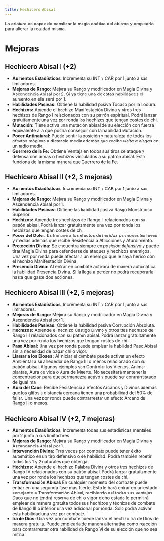 ```yaml
---
title: Hechicero Abisal
---
```


La criatura es capaz de canalizar la magia caótica del abismo y emplearla para alterar la realidad misma.

# Mejoras

## Hechicero Abisal I (+2)

- **Aumentos Estadísticos:** Incrementa su INT y CAR por 1 junto a sus limitadores.
- **Mejoras de Rango:** Mejora su Rango y modificador en Magia Divina y Ascendencia Abisal por 2. Si ya tiene una de estas habilidades el aumento en ella será por 1. 
- **Habilidades Pasivas:** Obtiene la habilidad pasiva Tocado por la Locura.
- **Hechizos:** Aprende el hechizo Manifestación Divina y otros tres hechizos de Rango I relacionados con su patrón espiritual. Podrá lanzar gratuitamente una vez por ronda los hechizos que tengan costes de chi. 
- **Mutación:** Tiene activa una mutación abisal de su elección con fuerza equivalente a la que podría conseguir con la habilidad Mutación.
- **Poder Antinatural:** Puede sentir la posición y naturaleza de todos los efectos mágicos a distancia media además que recibe *visita a ciegas* en un radio medio.
- **Guerrero de la Fe:** Obtiene Ventaja en todos sus tiros de ataque y defensa con armas o hechizos vinculados a su patrón abisal. Esto funciona de la misma manera que Guerrero de la Fe.

## Hechicero Abisal II (+2, 3 mejoras)

- **Aumentos Estadísticos:** Incrementa su INT y CAR por 1 junto a sus limitadores.
- **Mejoras de Rango:** Mejora su Rango y modificador en Magia Divina y Ascendencia Abisal por 1. 
- **Habilidades Pasivas:** Obtiene las habilidad pasiva Rasgo Monstruoso Superior. 
- **Hechizos:** Aprende tres hechizos de Rango II relacionados con su patrón abisal. Podrá lanzar gratuitamente una vez por ronda los hechizos que tengan costes de chi.
- **Poder del Dolor:** Es Inmune a los efectos de *heridas permanentes* leves y medias además que recibe Resistencia a Aflicciones y Aturdimiento.
- **Protección Divina:** Se encuentra siempre en *posición defensiva* y puede tirar Magia Divina para defenderse de ataques y hechizos enemigos. Una vez por ronda puede afectar a un enemigo que le haya herido con el hechizo Manifestación Divina.
- **Presencia Divina:** Al entrar en combate activará de manera automática la habilidad Presencia Divina. Si la llega a perder no podrá recuperarla hasta que gaste dos acciones.

## Hechicero Abisal III (+2, 5 mejoras)

- **Aumentos Estadísticos:** Incrementa su INT y CAR por 1 junto a sus limitadores.
- **Mejoras de Rango:** Mejora su Rango y modificador en Magia Divina y Ascendencia Abisal por 1. 
- **Habilidades Pasivas:** Obtiene la habilidad pasiva Corrupción Absoluta. 
- **Hechizos:** Aprende el hechizo Castigo Divino y otros tres hechizos de Rango III relacionados con su patrón abisal. Podrá lanzar gratuitamente una vez por ronda los hechizos que tengan costes de chi. 
- **Paso Abisal:** Una vez por ronda puede emplear la habilidad Paso Abisal sin la necesidad de pagar chi o vigor. 
- **Llamar a los Dioses:** Al iniciar el combate puede activar un efecto Ambiental a su alrededor de Rango III o menos relacionado con su patrón abisal. Algunos ejemplos son Controlar los Vientos, Animar plantas, Aura de vida o Aura de Muerte. No necesitará mantener la concentración para que permanezca activo y puede ser contrarrestado de igual ma
- **Aura del Caos:** Recibe Resistencia a efectos Arcanos y Divinos además que los glifos a distancia cercana tienen una probabilidad del 50% de fallar. Una vez por ronda puede contrarrestar un efecto Arcano de Rango II o menos.

## Hechicero Abisal IV (+2, 7 mejoras)

- **Aumentos Estadísticos:** Incrementa todas sus estadísticas mentales por 2 junto a sus limitadores.
- **Mejoras de Rango:** Mejora su Rango y modificador en Magia Divina y Ascendencia Abisal por 1.
- **Intervención Divina:** Tres veces por combate puede tener éxito automático en un tiro defensivo o de habilidad. Podrá también repetir todos los 1 y 2 naturales que obtenga.
- **Hechizos:** Aprende el hechizo Palabra Divina y otros tres hechizos de Rango IV relacionados con su patrón abisal. Podrá lanzar gratuitamente una vez por ronda los hechizos que tengan costes de chi. 
- **Transformación Abisal:** En cualquier momento del combate puede entrar en una segunda fase más fuerte. Esto le hará entrar en un estado semejante a Transformación Abisal, recibiendo así todas sus ventajas. Dado que no tendrá reserva de chi o vigor dicho estado le permitirá emplear de manera gratuita todos sus hechizos y técnicas de combate de Rango III o inferior una vez adicional por ronda. Solo podrá activar esta habilidad una vez por combate.
- **Ira de Dios:** Una vez por combate puede lanzar el hechizo Ira de Dios de manera gratuita. Puede emplearla de manera alternativa como reacción para contrarrestar otra habilidad de Rango VI de su elección que no sea mítica. 